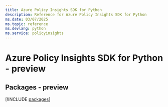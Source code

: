 ```yaml
---
title: Azure Policy Insights SDK for Python
description: Reference for Azure Policy Insights SDK for Python
ms.date: 03/07/2025
ms.topic: reference
ms.devlang: python
ms.service: policyinsights
---
```

# Azure Policy Insights SDK for Python - preview
## Packages - preview
[!INCLUDE [packages](policy-insights-index.md)]